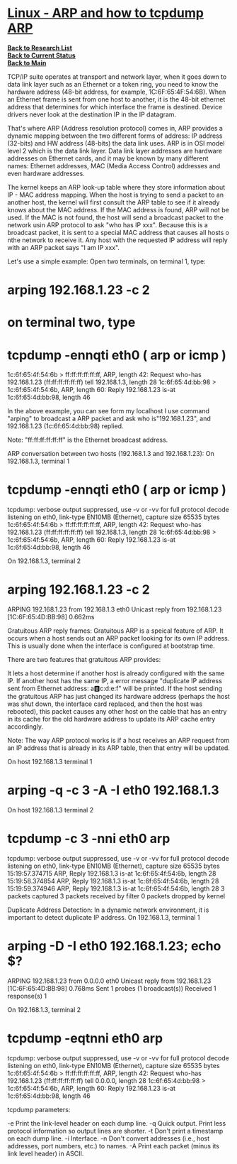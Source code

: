 # **[Linux - ARP and how to tcpdump ARP](https://www.lixu.ca/2014/10/linux-arp-and-how-to-tcpdump-arp.html)**

**[Back to Research List](../../../../../research_list.md)**\
**[Back to Current Status](../../../../../../a_status/current_tasks.md)**\
**[Back to Main](../../../../../../README.md)**

TCP/IP suite operates at transport and network layer, when it goes down to data link layer such as an Ethernet or a token ring, you need to know the hardware address (48-bit address, for example, 1C:6F:65:4F:54:6B). When an Ethernet frame is sent from one host to another, it is the 48-bit ethernet address that determines for which interface the frame is destined. Device drivers never look at the destination IP in the IP datagram.

That's where ARP (Address resolution protocol) comes in, ARP provides a dynamic mapping between the two different forms of address: IP address (32-bits) and HW address (48-bits) the data link uses. ARP is in OSI model level 2 which is the data link layer. Data link layer addresses are hardware addresses on Ethernet cards, and it may be known by many different names: Ethernet addresses, MAC (Media Access Control) addresses and even hardware addresses.

The kernel keeps an ARP look-up table where they store information about IP - MAC address mapping. When the host is trying to send a packet to an another host, the kernel will first consult the ARP table to see if it already knows about the MAC address. If the MAC address is found, ARP will not be used. If the MAC is not found, the host will send a broadcast packet to the network usin ARP protocol to ask "who has IP xxx". Because this is a broadcast packet, it is sent to a special MAC address that causes all hosts o nthe network to receive it. Any host with the requested IP address will reply with an ARP packet says "I am IP xxx".

Let's use a simple example:
Open two terminals, on terminal 1, type:

# arping 192.168.1.23 -c 2

# on terminal two, type

# tcpdump -ennqti eth0 \( arp or icmp \)

1c:6f:65:4f:54:6b > ff:ff:ff:ff:ff:ff, ARP, length 42: Request who-has 192.168.1.23 (ff:ff:ff:ff:ff:ff) tell 192.168.1.3, length 28
1c:6f:65:4d:bb:98 > 1c:6f:65:4f:54:6b, ARP, length 60: Reply 192.168.1.23 is-at 1c:6f:65:4d:bb:98, length 46

In the above example, you can see form my localhost I use command "arping" to broadcast a ARP packet and ask who is"192.168.1.23", and 192.168.1.23 (1c:6f:65:4d:bb:98) replied.

Note: "ff:ff:ff:ff:ff:ff" is the Ethernet broadcast address.

ARP conversation between two hosts (192.168.1.3 and 192.168.1.23):
On 192.168.1.3, terminal 1

# tcpdump -ennqti eth0 \( arp or icmp \)

tcpdump: verbose output suppressed, use -v or -vv for full protocol decode
listening on eth0, link-type EN10MB (Ethernet), capture size 65535 bytes
1c:6f:65:4f:54:6b > ff:ff:ff:ff:ff:ff, ARP, length 42: Request who-has 192.168.1.23 (ff:ff:ff:ff:ff:ff) tell 192.168.1.3, length 28
1c:6f:65:4d:bb:98 > 1c:6f:65:4f:54:6b, ARP, length 60: Reply 192.168.1.23 is-at 1c:6f:65:4d:bb:98, length 46

On 192.168.1.3, terminal 2

# arping 192.168.1.23 -c 2

ARPING 192.168.1.23 from 192.168.1.3 eth0
Unicast reply from 192.168.1.23 [1C:6F:65:4D:BB:98]  0.662ms

Gratuitous ARP reply frames:
Gratuitous ARP is a speical feature of ARP. It occurs when a host sends out an ARP packet looking for its own IP address. This is usually done when the interface is configured at bootstrap time.

There are two features that gratuitous ARP provides:

It lets a host determine if another host is already configured with the same IP. If another host has the same IP, a error message "duplicate IP address sent from Ethernet address: a:b:c:d:e:f" will be printed.
If the host sending the gratuitous ARP has just changed its hardware address (perhaps the host was shut down, the interface card replaced, and then the host was rebooted), this packet causes any other host on the cable that has an entry in its cache for the old hardware address to update its ARP cache entry accordingly.

Note: The way ARP protocol works is if a host receives an ARP request from an IP address that is already in its ARP table, then that entry will be updated.

On host 192.168.1.3 terminal 1

# arping -q -c 3 -A -I eth0 192.168.1.3

On host 192.168.1.3 terminal 2

# tcpdump -c 3 -nni eth0 arp

tcpdump: verbose output suppressed, use -v or -vv for full protocol decode
listening on eth0, link-type EN10MB (Ethernet), capture size 65535 bytes
15:19:57.374715 ARP, Reply 192.168.1.3 is-at 1c:6f:65:4f:54:6b, length 28
15:19:58.374854 ARP, Reply 192.168.1.3 is-at 1c:6f:65:4f:54:6b, length 28
15:19:59.374946 ARP, Reply 192.168.1.3 is-at 1c:6f:65:4f:54:6b, length 28
3 packets captured
3 packets received by filter
0 packets dropped by kernel

Duplicate Address Detection:
In a dynamic network environment, it is important to detect duplicate IP address.
On 192.168.1.3, terminal 1

# arping -D -I eth0 192.168.1.23; echo $?

ARPING 192.168.1.23 from 0.0.0.0 eth0
Unicast reply from 192.168.1.23 [1C:6F:65:4D:BB:98]  0.768ms
Sent 1 probes (1 broadcast(s))
Received 1 response(s)
1

On 192.168.1.3, terminal 2

# tcpdump -eqtnni eth0 arp

tcpdump: verbose output suppressed, use -v or -vv for full protocol decode
listening on eth0, link-type EN10MB (Ethernet), capture size 65535 bytes
1c:6f:65:4f:54:6b > ff:ff:ff:ff:ff:ff, ARP, length 42: Request who-has 192.168.1.23 (ff:ff:ff:ff:ff:ff) tell 0.0.0.0, length 28
1c:6f:65:4d:bb:98 > 1c:6f:65:4f:54:6b, ARP, length 60: Reply 192.168.1.23 is-at 1c:6f:65:4d:bb:98, length 46

tcpdump parameters:

-e Print the link-level header on each dump line.
-q Quick output. Print less protocol information so output lines are shorter.
-t Don't print a timestamp on each dump line.
-i Interface.
-n Don't convert addresses (i.e., host addresses, port numbers, etc.) to names.
-A Print each packet (minus its link level header) in ASCII.
